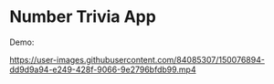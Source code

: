 # Number Trivia App

Demo:


https://user-images.githubusercontent.com/84085307/150076894-dd9d9a94-e249-428f-9066-9e2796bfdb99.mp4



